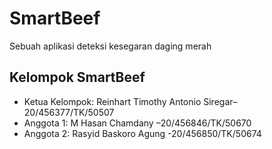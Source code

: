 # SmartBeef
Sebuah aplikasi deteksi kesegaran daging merah

## Kelompok SmartBeef 
- Ketua Kelompok: Reinhart Timothy Antonio Siregar–20/456377/TK/50507
- Anggota 1: M Hasan Chamdany –20/456846/TK/50670
- Anggota 2: Rasyid Baskoro Agung -20/456850/TK/50674
